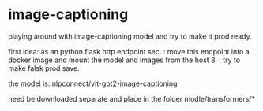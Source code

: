# image-captioning
playing around with image-captioning model and try to make it prod ready.

first idea: as an python flask http endpoint
sec. : move this endpoint into a docker image and mount the model and images from the host
3. :  try to make falsk prod save.


the model is:
nlpconnect/vit-gpt2-image-captioning

need be downloaded separate
and place in the folder modle/transformers/*